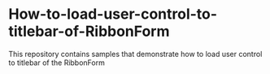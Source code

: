 # How-to-load-user-control-to-titlebar-of-RibbonForm
This repository contains samples that demonstrate how to load user control to titlebar of the RibbonForm

